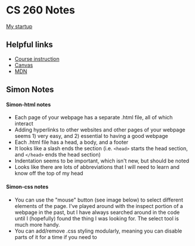 # CS 260 Notes

[My startup](https://github.com/Peppermint6443/startup.git)

## Helpful links

- [Course instruction](https://github.com/webprogramming260)
- [Canvas](https://byu.instructure.com)
- [MDN](https://developer.mozilla.org)

## Simon Notes

#### Simon-html notes
* Each page of your webpage has a separate .html file, all of which interact
* Adding hyperlinks to other websites and other pages of your webpage seems 1) very easy, and 2) essential to having a good webpage
* Each .html file has a head, a body, and a footer
* It looks like a slash ends the section (i.e. `<head>` starts the head section, and `</head>` ends the head section)
* Indentation seems to be important, which isn't new, but should be noted
* Looks like there are lots of abbreviations that I will need to learn and know off the top of my head

#### Simon-css notes
* You can use the "mouse" button (see image below) to select different elements of the page. I've played around with the inspect portion of a webpage in the past, but I have always searched around in the code until I (hopefully) found the thing I was looking for. The select tool is much more handy. 
* You can add/remove .css styling modularly, meaning you can disable parts of it for a time if you need to